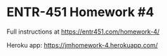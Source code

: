 # ENTR-451 Homework #4

Full instructions at https://entr451.com/homework-4/


Heroku app:
https://jmhomework-4.herokuapp.com/